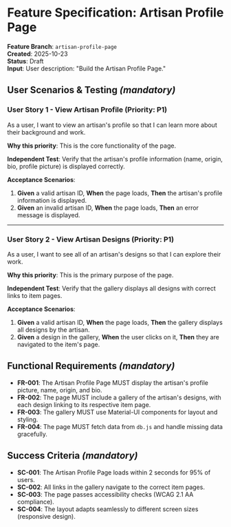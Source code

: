 # Feature Specification: Artisan Profile Page

**Feature Branch**: `artisan-profile-page`  
**Created**: 2025-10-23  
**Status**: Draft  
**Input**: User description: "Build the Artisan Profile Page."

## User Scenarios & Testing *(mandatory)*

### User Story 1 - View Artisan Profile (Priority: P1)

As a user, I want to view an artisan's profile so that I can learn more about their background and work.

**Why this priority**: This is the core functionality of the page.

**Independent Test**: Verify that the artisan's profile information (name, origin, bio, profile picture) is displayed correctly.

**Acceptance Scenarios**:

1. **Given** a valid artisan ID, **When** the page loads, **Then** the artisan's profile information is displayed.
2. **Given** an invalid artisan ID, **When** the page loads, **Then** an error message is displayed.

---

### User Story 2 - View Artisan Designs (Priority: P1)

As a user, I want to see all of an artisan's designs so that I can explore their work.

**Why this priority**: This is the primary purpose of the page.

**Independent Test**: Verify that the gallery displays all designs with correct links to item pages.

**Acceptance Scenarios**:

1. **Given** a valid artisan ID, **When** the page loads, **Then** the gallery displays all designs by the artisan.
2. **Given** a design in the gallery, **When** the user clicks on it, **Then** they are navigated to the item's page.

## Functional Requirements *(mandatory)*

- **FR-001**: The Artisan Profile Page MUST display the artisan's profile picture, name, origin, and bio.
- **FR-002**: The page MUST include a gallery of the artisan's designs, with each design linking to its respective item page.
- **FR-003**: The gallery MUST use Material-UI components for layout and styling.
- **FR-004**: The page MUST fetch data from `db.js` and handle missing data gracefully.

## Success Criteria *(mandatory)*

- **SC-001**: The Artisan Profile Page loads within 2 seconds for 95% of users.
- **SC-002**: All links in the gallery navigate to the correct item pages.
- **SC-003**: The page passes accessibility checks (WCAG 2.1 AA compliance).
- **SC-004**: The layout adapts seamlessly to different screen sizes (responsive design).